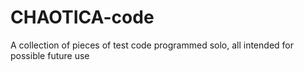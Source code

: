 # CHAOTICA-code
A collection of pieces of test code programmed solo, all intended for possible future use
